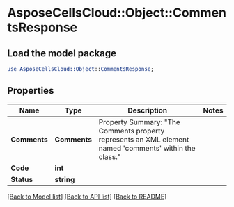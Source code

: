 # AsposeCellsCloud::Object::CommentsResponse 

## Load the model package
```perl
use AsposeCellsCloud::Object::CommentsResponse;
```

## Properties
Name | Type | Description | Notes
------------ | ------------- | ------------- | -------------
**Comments** | **Comments** | Property Summary: "The Comments property represents an XML element named 'comments' within the class." |
**Code** | **int** |  |
**Status** | **string** |  |  

[[Back to Model list]](../README.md#documentation-for-models) [[Back to API list]](../README.md#documentation-for-api-endpoints) [[Back to README]](../README.md)

